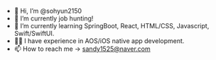 - 👋 Hi, I’m @sohyun2150
- 👀 I’m currently job hunting!
- 🌱 I’m currently learning SpringBoot, React, HTML/CSS, Javascript, Swift/SwiftUI.
- 👩‍💻 I have experience in AOS/iOS native app development.
- 📫 How to reach me -> sandy1525@naver.com

<!---
sohyun2150/sohyun2150 is a ✨ special ✨ repository because its `README.md` (this file) appears on your GitHub profile.
You can click the Preview link to take a look at your changes.
--->
